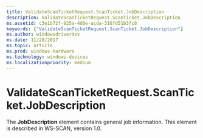 ```yaml
---
title: ValidateScanTicketRequest.ScanTicket.JobDescription
description: ValidateScanTicketRequest.ScanTicket.JobDescription
ms.assetid: c3e1b72f-925a-4d0e-acda-316fd51b3fc8
keywords: ["ValidateScanTicketRequest.ScanTicket.JobDescription"]
ms.author: windowsdriverdev
ms.date: 11/28/2017
ms.topic: article
ms.prod: windows-hardware
ms.technology: windows-devices
ms.localizationpriority: medium
---
```


# ValidateScanTicketRequest.ScanTicket.JobDescription


The **JobDescription** element contains general job information. This element is described in WS-SCAN, version 1.0.

 

 





